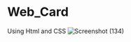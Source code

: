 # Web_Card 
Using Html and CSS
![Screenshot (134)](https://github.com/siddhesh-coder/Web_Card/assets/72059095/12b35d2f-8487-4486-bfcb-06af74f67641)
